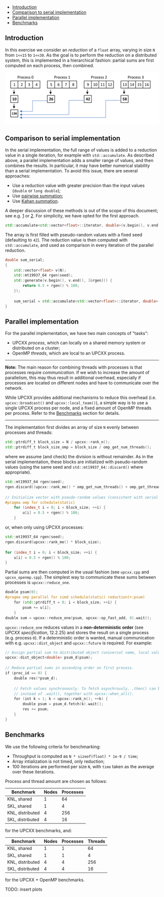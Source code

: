 - [Introduction](#introduction)
- [Comparison to serial implementation](#comparison-to-serial-implementation)
- [Parallel implementation](#parallel-implementation)
- [Benchmarks](#benchmarks)

## Introduction

In this exercise we consider an *reduction* of a `float` array, varying in size `N` from `1<<15` to `1<<30`.
As the goal is to perform the reduction on a distributed system, this is implemented in a hierarchical
fashion: partial sums are first computed on each process, then combined.

![Hierarchical reduction](hierarchical_reduction.png)

## Comparison to serial implementation

In the serial implementation, the full range of values is added to a reduction value in a single iteration,
for example with `std::accumulate`. As described above, a parallel implementation adds a smaller range of values, and then combines the results. In particular, it may have better numerical stability than a serial implementation. To avoid this issue, there are several approaches:

* Use a reduction value with greater precision than the input values (`double` or `long double`);
* Use [pairwise summation](https://en.wikipedia.org/wiki/Pairwise_summation);
* Use [Kahan summation](https://en.wikipedia.org/wiki/Kahan_summation_algorithm).

A deeper discussion of these methods is out of the scope of this document; see e.g. [1][ref-1] or [2][ref-2].
For simplicity, we have opted for the first approach.
```c++
std::accumulate<std::vector<float>::iterator, double>(v.begin(), v.end(), 0.0);
```

The array is first filled with pseudo-random values with a fixed seed (defaulting to `42`). The reduction value
is then computed with `std::accumulate`, and used as comparison in every iteration of the parallel reduction.
```c++
double sum_serial;
{
    std::vector<float> v(N);
    std::mt19937_64 rgen(seed);
    std::generate(v.begin(), v.end(), [&rgen]() {
        return 0.5 + rgen() % 100;
    });

    sum_serial = std::accumulate<std::vector<float>::iterator, double>(v.begin(), v.end(), 0.0);
}
```

## Parallel implementation

For the parallel implementation, we have two main concepts of "tasks":

* UPCXX *process*, which can locally on a shared memory system or distributed on a cluster;
* OpenMP *threads*, which are local to an UPCXX process.

---
**Note:** The main reason for combining threads with processes is that processes require *communication*. If we wish to increase the amount of parallelism, this may thus result in additional overhead, especially if processes are located on different nodes and have to communicate over the network. 

While UPCXX provides additional mechanisms to reduce this overhead (i.e. `upcxx::broadcast()` and `upcxx::local_team()`), a simple way is to use a single UPCXX process per node, and a fixed amount of OpenMP threads per process. Refer to the [Benchmarks](#benchmarks) section for details.

---
The implementation first divides an array of size `N` evenly between processes and threads:
```c++
std::ptrdiff_t block_size = N / upcxx::rank_n();
std::ptrdiff_t block_size_omp = block_size / omp_get_num_threads();
```
where we assume (and check) the division is without remainder. As in the serial implementation, these blocks are initialized with pseudo-random values (using the same seed and `std::mt19937_64::discard()` where appropriate).

```c++
std::mt19937_64 rgen(seed);
rgen.discard((upcxx::rank_me() * omp_get_num_threads() + omp_get_thread_num()) * block_size_omp);

// Initialize vector with pseudo-random values (consistent with serial version)
#pragma omp for schedule(static)
    for (index_t i = 0; i < block_size; ++i) {
        u[i] = 0.5 + rgen() % 100;
    }
```
or, when only using UPCXX processes:

```c++
std::mt19937_64 rgen(seed);
rgen.discard(upcxx::rank_me() * block_size);

for (index_t i = 0; i < block_size; ++i) {
    u[i] = 0.5 + rgen() % 100;
}
```
Partial sums are then computed in the usual fashion (see `upcxx.cpp` and `upcxx_openmp.cpp`). The simplest way to communicate these sums between processes is `upcxx::reduce_one`. 

```c++
double psum(0);
#pragma omp parallel for simd schedule(static) reduction(+:psum)
    for (std::ptrdiff_t = 0; i < block_size; ++i) {
        psum += u[i];
    }
double sum = upcxx::reduce_one(psum, upcxx::op_fast_add, 0).wait();
```

`upcxx::reduce_one` reduces values in a **non-deterministic order** (see *UPCXX specification*, 12.2.25) and stores the result on a single process (e.g. process `0`). If a deterministic order is wanted, manual communication with e.g. `upcxx::dist_object` and `upcxx::future` is required. For example:

```c++
// Assign partial sum to distributed object (universal name, local value)
upcxx::dist_object<double> psum_d(psum);

// Reduce partial sums in ascending order on first process.
if (proc_id == 0) {
    double res(*psum_d);

    // Fetch values synchronously. To fetch asynchrously, .then() can be used
    // instead of .wait(), together with upcxx::when_all().
    for (int k = 1; k < upcxx::rank_n(); ++k) {
        double psum = psum_d.fetch(k).wait();
        res += psum;
    }
}
```

## Benchmarks

We use the following criteria for benchmarking:

* Throughput is computed as `N * sizeof(float) * 1e-9 / time`;
* Array intialization is not timed, only reduction;
* 100 iterations are performed per size `N`, with `time` taken as the average over these iterations.

Process and thread amount are chosen as follows:

| Benchmark        | Nodes | Processes |
| ---------------- | ----- | --------- |
| KNL, shared      | 1     | 64        |
| SKL, shared      | 1     | 4         |
| KNL, distributed | 4     | 256       |
| SKL, distributed | 4     | 16        |

for the UPCXX benchmarks, and:

| Benchmark        | Nodes | Processes | Threads |
| ---------------- | ----- | --------- | ------- |
| KNL, shared      | 1     | 1         | 64      |
| SKL, shared      | 1     | 1         | 4       |
| KNL, distributed | 4     | 4         | 256     |
| SKL, distributed | 4     | 4         | 16      |

for the UPCXX + OpenMP benchmarks.

TODO: insert plots


[ref-1]: https://hal.archives-ouvertes.fr/hal-02265534v2/document
[ref-2]: https://www.iro.umontreal.ca/~mignotte/IFT2425/Documents/AccrateSummationMethods.pdf